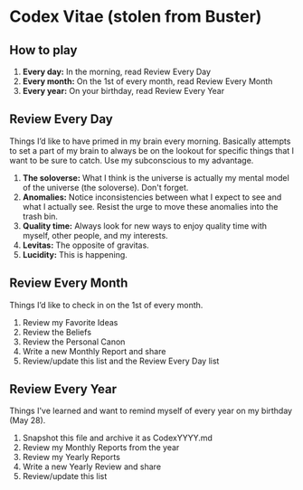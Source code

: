 # Codex Vitae (stolen from Buster)

## How to play

1. **Every day:** In the morning, read Review Every Day
2. **Every month:** On the 1st of every month, read Review Every Month
3. **Every year:** On your birthday, read Review Every Year

## Review Every Day
Things I’d like to have primed in my brain every morning. Basically attempts to set a part of my brain to always be on the lookout for specific things that I want to be sure to catch. Use my subconscious to my advantage. 

1. **The soloverse:** What I think is the universe is actually my mental model of the universe (the soloverse). Don't forget.
2. **Anomalies:** Notice inconsistencies between what I expect to see and what I actually see. Resist the urge to move these anomalies into the trash bin. 
3. **Quality time:** Always look for new ways to enjoy quality time with myself, other people, and my interests.
4. **Levitas:** The opposite of gravitas. 
5. **Lucidity:** This is happening.

## Review Every Month 
Things I’d like to check in on the 1st of every month.

1. Review my Favorite Ideas
2. Review the Beliefs
3. Review the Personal Canon
4. Write a new Monthly Report and share
5. Review/update this list and the Review Every Day list

## Review Every Year
Things I've learned and want to remind myself of every year on my birthday (May 28).

1. Snapshot this file and archive it as CodexYYYY.md
2. Review my Monthly Reports from the year
3. Review my Yearly Reports
4. Write a new Yearly Review and share
5. Review/update this list